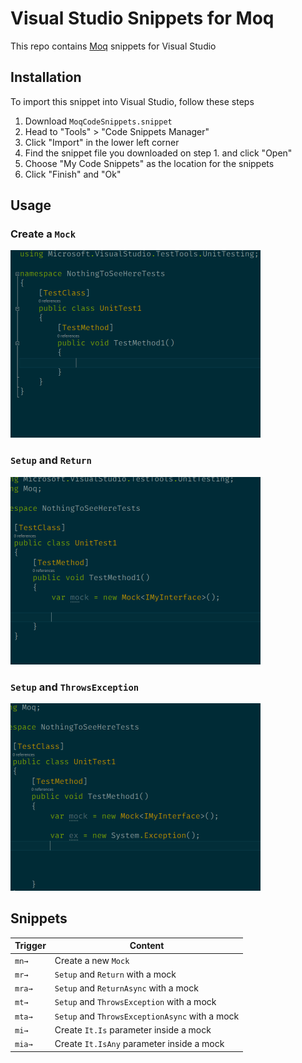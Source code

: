 # Visual Studio Snippets for Moq

This repo contains [Moq](https://github.com/moq/moq4) snippets for Visual Studio

## Installation

To import this snippet into Visual Studio, follow these steps

1. Download `MoqCodeSnippets.snippet`
2. Head to "Tools" > "Code Snippets Manager"
3. Click "Import" in the lower left corner
4. Find the snippet file you downloaded on step 1. and click "Open"
5. Choose "My Code Snippets" as the location for the snippets
6. Click "Finish" and "Ok"

## Usage

### Create a `Mock`

<img src="/assets/NewMock.gif" alt="mn to create a Mock" width="400" height="300">

### `Setup` and `Return`

<img src="/assets/Return.gif" alt="mr to Setup/Return" width="400" height="300">

### `Setup` and `ThrowsException`

<img src="/assets/Throw.gif" alt="mt to Setup/ThrowsException" width="400" height="300">

## Snippets 

| Trigger | Content |
|---|---|
| `mn→` | Create a new `Mock` |
| `mr→` | `Setup` and `Return` with a mock |
| `mra→` | `Setup` and `ReturnAsync` with a mock |
| `mt→` | `Setup` and `ThrowsException` with a mock |
| `mta→` | `Setup` and `ThrowsExceptionAsync` with a mock |
| `mi→` | Create `It.Is` parameter inside a mock |
| `mia→` | Create `It.IsAny` parameter inside a mock |
